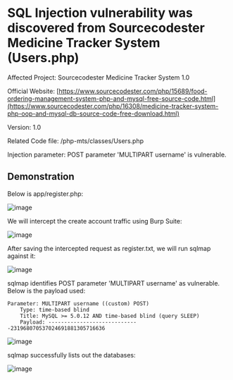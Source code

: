 # SQL Injection vulnerability was discovered from Sourcecodester Medicine Tracker System (Users.php)

Affected Project: Sourcecodester Medicine Tracker System 1.0

Official Website: [https://www.sourcecodester.com/php/15689/food-ordering-management-system-php-and-mysql-free-source-code.html](https://www.sourcecodester.com/php/16308/medicine-tracker-system-php-oop-and-mysql-db-source-code-free-download.html)

Version: 1.0

Related Code file: /php-mts/classes/Users.php

Injection parameter: POST parameter 'MULTIPART username' is vulnerable.

## Demonstration

Below is app/register.php:

![image](https://github.com/jadu101/CVE/assets/76433661/a38f7b10-60e7-467d-bc9c-c5928b2f809b)

We will intercept the create account traffic using Burp Suite:

![image](https://github.com/jadu101/CVE/assets/76433661/afe31158-de82-4abb-b83a-a8b82a17bbbb)

After saving the intercepted request as register.txt, we will run sqlmap against it:

![image](https://github.com/jadu101/CVE/assets/76433661/80458896-e659-4205-87b8-9d5e656ccdc4)

sqlmap identifies POST parameter 'MULTIPART username' as vulnerable. Below is the payload used:

```
Parameter: MULTIPART username ((custom) POST)
    Type: time-based blind
    Title: MySQL >= 5.0.12 AND time-based blind (query SLEEP)
    Payload: -----------------------------231968070537024691881305716636
```
![image](https://github.com/jadu101/CVE/assets/76433661/80c2834e-1064-499f-b690-46aaab701d77)

sqlmap successfully lists out the databases:

![image](https://github.com/jadu101/CVE/assets/76433661/b3e0661f-cc3a-47e5-8897-c2e335998b5e)





